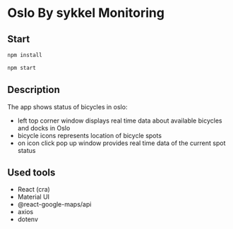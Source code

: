 # Oslo By sykkel Monitoring

## Start

```bash
npm install

npm start
```

## Description

The app shows status of bicycles in oslo:

- left top corner window displays real time data about available bicycles and docks in Oslo
- bicycle icons represents location of bicycle spots
- on icon click pop up window provides real time data of the current spot status

## Used tools

- React (cra)
- Material UI
- @react-google-maps/api
- axios
- dotenv
